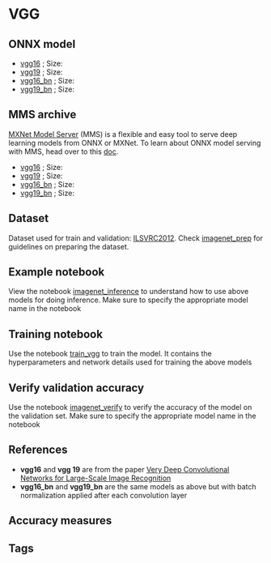# VGG
## ONNX model
* [vgg16]() ; Size: 
* [vgg19]() ; Size:
* [vgg16_bn]() ; Size: 
* [vgg19_bn]() ; Size:
## MMS archive
[MXNet Model Server](https://github.com/awslabs/mxnet-model-server) (MMS) is a flexible and easy tool to serve deep learning models from ONNX or MXNet. To learn about ONNX model serving with MMS, head over to this [doc](https://github.com/awslabs/mxnet-model-server/blob/master/docs/export_from_onnx.md). 
* [vgg16]() ; Size: 
* [vgg19]() ; Size:
* [vgg16_bn]() ; Size: 
* [vgg19_bn]() ; Size:
## Dataset
Dataset used for train and validation: [ILSVRC2012](http://www.image-net.org/challenges/LSVRC/2012/). Check [imagenet_prep](../imagenet_prep.md) for guidelines on preparing the dataset.
## Example notebook
View the notebook [imagenet_inference](../imagenet_inference.ipynb) to understand how to use above models for doing inference. Make sure to specify the appropriate model name in the notebook
## Training notebook
Use the notebook [train_vgg](train_vgg.ipynb) to train the model. It contains the hyperparameters and network details used for training the above models
## Verify validation accuracy
Use the notebook [imagenet_verify](../imagenet_verify.ipynb) to verify the accuracy of the model on the validation set. Make sure to specify the appropriate model name in the notebook
## References 
* **vgg16** and **vgg 19** are from the paper [Very Deep Convolutional Networks for Large-Scale Image Recognition](https://arxiv.org/abs/1409.1556)
* **vgg16_bn** and **vgg19_bn** are the same models as above but with batch normalization applied after each convolution layer
## Accuracy measures
## Tags
